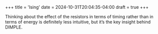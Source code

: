 +++
title = 'Ising'
date = 2024-10-31T20:04:35-04:00
draft = true
+++

Thinking about the effect of the resistors in terms of timing rather than in terms of energy is definitely less intuitive, but it’s the key insight behind DIMPLE.
